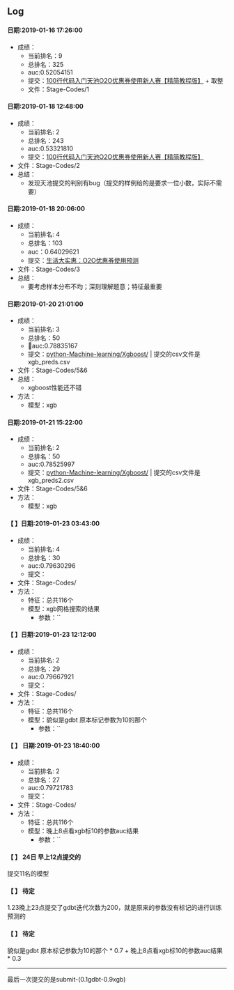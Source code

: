 ## Log

#### 日期:2019-01-16 17:26:00

- 成绩：
  - 当前排名：9
  - 总排名：325
  - auc:0.52054151
  - 提交：[100行代码入门天池O2O优惠券使用新人赛【精简教程版】](https://tianchi.aliyun.com/notebook-ai/detail?postId=8462) + 取整
  - 文件：Stage-Codes/1

#### 日期:2019-01-18 12:48:00

- 成绩：
  - 当前排名: 2
  - 总排名：243
  - auc:0.53321810
  - 提交：[100行代码入门天池O2O优惠券使用新人赛【精简教程版】](https://tianchi.aliyun.com/notebook-ai/detail?postId=8462)
- 文件：Stage-Codes/2
- 总结：
  - 发现天池提交的判别有bug（提交的样例给的是要求一位小数，实际不需要）

#### 日期:2019-01-18 20:06:00

- 成绩：
  - 当前排名: 4
  - 总排名：103
  - auc：0.64029621
  - 提交：[生活大实惠：O2O优惠券使用预测](https://github.com/bike5/O2O)
- 文件：Stage-Codes/3
- 总结：
  - 要考虑样本分布不均；深刻理解题意；特征最重要

#### 日期:2019-01-20 21:01:00

- 成绩：
  - 当前排名: 3
  - 总排名：50
  - auc:0.78835167
  - 提交：[python-Machine-learning/Xgboost/](https://github.com/Mryangkaitong/python-Machine-learning/tree/master/Xgboost) | 提交的csv文件是xgb_preds.csv
- 文件：Stage-Codes/5&6
- 总结：
  - xgboost性能还不错
- 方法：
  - 模型：xgb 

#### 日期:2019-01-21 15:22:00

- 成绩：
  - 当前排名: 2
  - 总排名：50
  - auc:0.78525997
  - 提交：[python-Machine-learning/Xgboost/](https://github.com/Mryangkaitong/python-Machine-learning/tree/master/Xgboost) | 提交的csv文件是xgb_preds2.csv
- 文件：Stage-Codes/5&6
- 方法：
  - 模型：xgb

#### 【 】日期:2019-01-23 03:43:00

- 成绩：
  - 当前排名: 4
  - 总排名：30
  - auc:0.79630296
  - 提交：
- 文件：Stage-Codes/
- 方法：
  - 特征：总共116个
  - 模型：xgb网格搜索的结果
    - 参数：``
#### 【 】日期:2019-01-23 12:12:00

- 成绩：
  - 当前排名: 2
  - 总排名：29
  - auc:0.79667921
  - 提交：
- 文件：Stage-Codes/
- 方法：
  - 特征：总共116个
  - 模型：貌似是gdbt 原本标记参数为10的那个
    - 参数：``

#### 【 】 日期:2019-01-23 18:40:00

- 成绩：
  - 当前排名: 2
  - 总排名：27
  - auc:0.79721783
  - 提交：
- 文件：Stage-Codes/
- 方法：
  - 特征：总共116个
  - 模型：晚上8点看xgb标10的参数auc结果
    - 参数：``

#### 【 】 24日 早上12点提交的

提交11名的模型

#### 【 】 待定

1.23晚上23点提交了gdbt迭代次数为200，就是原来的参数没有标记的进行训练预测的


#### 【 】 待定

貌似是gdbt 原本标记参数为10的那个 * 0.7 + 晚上8点看xgb标10的参数auc结果 * 0.3

***

最后一次提交的是submit-(0.1gdbt-0.9xgb)
